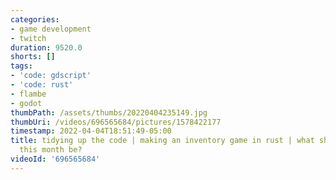 ```yaml
---
categories:
- game development
- twitch
duration: 9520.0
shorts: []
tags:
- 'code: gdscript'
- 'code: rust'
- flambe
- godot
thumbPath: /assets/thumbs/20220404235149.jpg
thumbUri: /videos/696565684/pictures/1578422177
timestamp: 2022-04-04T18:51:49-05:00
title: tidying up the code | making an inventory game in rust | what should my goal
  this month be?
videoId: '696565684'
---
```

